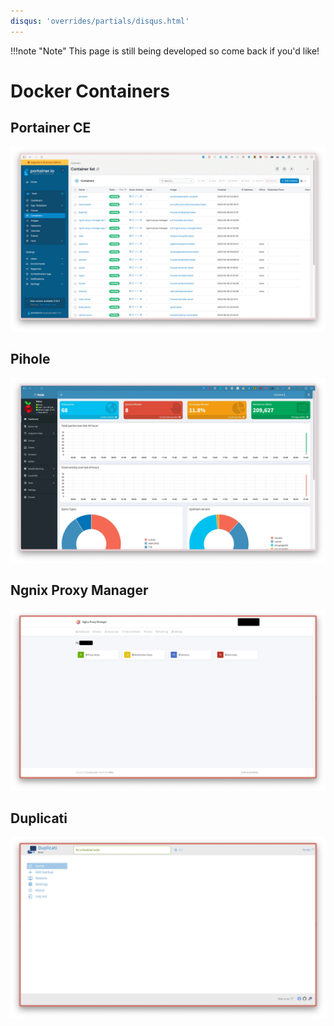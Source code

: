 ```yaml
---
disqus: 'overrides/partials/disqus.html'
---
```


!!!note "Note"
    This page is still being developed so
    come back if you'd like!

# Docker Containers
## Portainer CE

![](/images/portainer.webp)


## Pihole

![](/images/pihole.webp)

## Ngnix Proxy Manager

![](/images/nginx-proxy-manager.webp)

## Duplicati

![](/images/duplicati.webp)